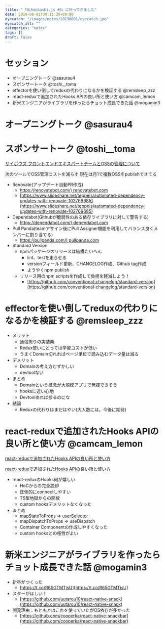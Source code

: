 ```yaml
---
title: "「Nihonbashi.js #5」に行ってきました"
date: 2019-08-01T00:11:39+09:00
eyecatch: "/images/notes/20190801/eyecatch.jpg"
eyecatch_alt: ""
categories: "notes"
tags: []
draft: false
---
```


# セッション

- オープニングトーク @sasurau4
- スポンサートーク @toshi__toma
- effectorを使い倒してreduxの代わりになるかを検証する @remsleep_zzz
- react-reduxで追加されたHooks APIの良い所と使い方 @camcam_lemon
- 新米エンジニアがライブラリを作ったらチョット成長できた話 @mogamin3

# オープニングトーク @sasurau4

# スポンサートーク @toshi__toma

[サイボウズ フロントエンドエキスパートチームとOSSの管理について](https://speakerdeck.com/10shi10ma/saihousu-hurontoentoekisuhatotimutoossfalseguan-li-nituite)

次のツールでOSS管理コストを減らす
現在は月1で複数OSSをpublishできてる

- Renovate(アップデート自動PR作成)
    - [https://renovatebot.com/) renovatebot.com](https://t.co/x5dNa1eU3w?amp=1)
    - [https://www.slideshare.net/teppeis/automated-dependency-updates-with-renovate-102769685](https://www.slideshare.net/teppeis/automated-dependency-updates-with-renovate-102769685)
- Dependabot(Githubが脆弱性のある依存ライブラリに対して警告する)
    - [https://dependabot.com/) dependabot.com](https://t.co/duVSJben9C?amp=1)
- Pull Panda(teamアサイン後にPull Assigner機能を利用してバランス良くメンバーに割り当てる)
    - [https://pullpanda.com/) pullpanda.com](https://t.co/9k15grJMIw?amp=1)
- Standard Version
    - npmパッケージのリリースは結構たいへん
        - lint、testを走らせる
        - versionフィールド更新、CHANGELOG作成、Github tag作成
        - ようやくnpm publish
    - リリース用のnpm scriptsを作成して負担を軽減しよう！
        - [https://github.com/conventional-changelog/standard-version](https://github.com/conventional-changelog/standard-version)

# effectorを使い倒してreduxの代わりになるかを検証する @remsleep_zzz

- メリット
    - 通信周りの実装楽
    - Redux使いにとっては学習コストが低い
    - うまくDomain切れればページ単位で読み込むデータ量は減る
- デメリット
    - Domainの考え方むずかしい
    - devtoolない
- まとめ
    - Domainという概念が大規模アプリで発揮できそう
    - hooksに近い心地
    - Devtoolあれば捗るのにな
- 結論
    - Reduxの代わりはまだはやい(大人数には。今後に期待)

# react-reduxで追加されたHooks APIの良い所と使い方 @camcam_lemon

[react-reduxで追加されたHooks APIの良い所と使い方](https://speakerdeck.com/lemon/react-reduxdezhui-jia-saretahooks-apifalseliang-isuo-toshi-ifang?slide=2)

[react-reduxで追加されたHooks APIの良い所と使い方](https://www.figma.com/proto/v7amwuYUjBVxTQ6F9M4xcj/react-reduxで追加されたHooks-APIの良い所と使い方?scaling=min-zoom&node-id=2%3A2&redirected=1)

- react-reduxのHooks何が嬉しい
    - HoCからの完全脱却
    - 圧倒的にconnectしやすい
    - TS型地獄からの開放
    - custom hooksデメリットなくなった
- まとめ
    - mapStateToProps ⇒ userSelector
    - mapDispatchToProps ⇒ useDispatch
    - Container Componentの作成しやすくなった
    - custom hooksとの相性がよい

# 新米エンジニアがライブラリを作ったらチョット成長できた話 @mogamin3

- 新卒がつくった
    - [https://t.co/R65GTMTjsU](https://t.co/R65GTMTjsU)
- スターがほしい！
    - [https://github.com/uutarou10/react-native-snack](https://github.com/uutarou10/react-native-snack)
- 開発理由：もともとはこれを使っていたがOS依存が多かった
    - [https://github.com/cooperka/react-native-snackbar](https://github.com/cooperka/react-native-snackbar)